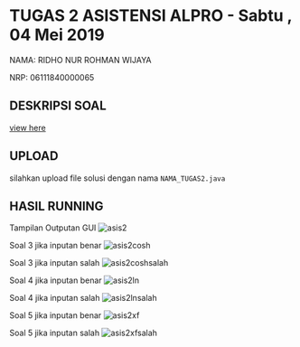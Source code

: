 # TUGAS 2 ASISTENSI ALPRO - Sabtu , 04 Mei 2019
NAMA:   RIDHO NUR ROHMAN WIJAYA

NRP:    06111840000065


## DESKRIPSI SOAL
[view here](https://github.com/asistensi-matematika/tugas2/blob/master/soal.ipynb)
## UPLOAD 
silahkan upload file solusi dengan nama `NAMA_TUGAS2.java` 
## HASIL RUNNING
Tampilan Outputan GUI
![asis2](https://user-images.githubusercontent.com/49511033/57441459-386dbf00-7274-11e9-8952-e5a80d7bf7c0.PNG)

Soal 3 jika inputan benar
![asis2cosh](https://user-images.githubusercontent.com/49511033/57441461-3ad01900-7274-11e9-91b9-3cdca9dbcc1c.PNG)

Soal 3 jika inputan salah
![asis2coshsalah](https://user-images.githubusercontent.com/49511033/57441476-428fbd80-7274-11e9-83fd-cb82ccaf9170.PNG)

Soal 4 jika inputan benar
![asis2ln](https://user-images.githubusercontent.com/49511033/57441477-428fbd80-7274-11e9-8976-3f56db675fff.PNG)

Soal 4 jika inputan salah
![asis2lnsalah](https://user-images.githubusercontent.com/49511033/57441480-44598100-7274-11e9-9ad9-856624c4a93c.PNG)

Soal 5 jika inputan benar
![asis2xf](https://user-images.githubusercontent.com/49511033/57441487-46234480-7274-11e9-926a-710ecc954f08.PNG)

Soal 5 jika inputan salah
![asis2xfsalah](https://user-images.githubusercontent.com/49511033/57441492-4a4f6200-7274-11e9-9c2f-f7fe4c42da60.PNG)


